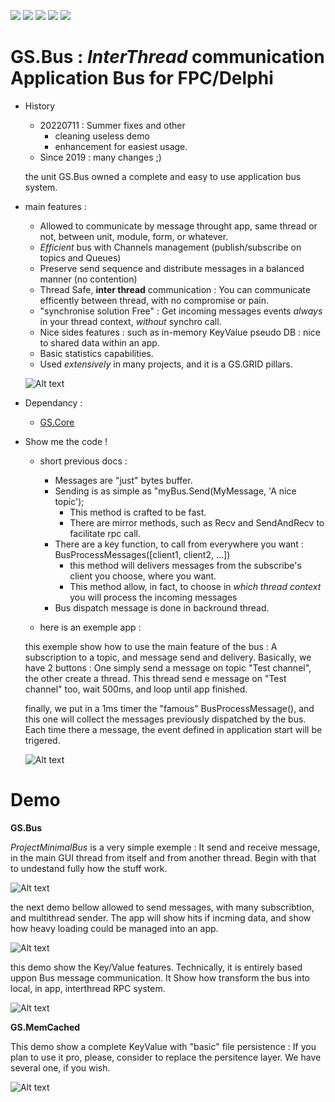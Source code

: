 [![](https://tokei.rs/b1/github/VincentGsell/GS.Bus?category=code)](https://github.com//VincentGsell/GS.Bus)
[![](https://tokei.rs/b1/github/VincentGsell/GS.Bus?category=files)](https://github.com//VincentGsell/GS.Bus)
[![](https://tokei.rs/b1/github/VincentGsell/GS.Bus?category=lines)](https://github.com//VincentGsell/GS.Bus)
[![](https://tokei.rs/b1/github/VincentGsell/GS.Bus?category=blanks)](https://github.com//VincentGsell/GS.Bus)
[![](https://tokei.rs/b1/github/VincentGsell/GS.Bus?category=comments)](https://github.com//VincentGsell/GS.Bus)

# GS.Bus : *InterThread* communication Application Bus for FPC/Delphi

- History
	- 20220711 : Summer fixes and other
		- cleaning useless demo
		- enhancement for easiest usage.
	- Since 2019 : many changes ;)
  
  the unit GS.Bus owned a complete and easy to use application bus system.
  
- main features : 
  - Allowed to communicate by message throught app, same thread or not, between unit, module, form, or whatever.
  - *Efficient* bus with Channels management (publish/subscribe on topics and Queues)
  - Preserve send sequence and distribute messages in a balanced manner (no contention)
  - Thread Safe, **inter thread** communication : You can communicate efficently between thread, with no compromise or pain.
  - "synchronise solution Free" : Get incoming messages events *always* in your thread context, *without* synchro call.
  - Nice sides features : such as in-memory KeyValue pseudo DB : nice to shared data within an app.
  - Basic statistics capabilities.
  - Used *extensively* in many projects, and it is a GS.GRID pillars.
  
  ![Alt text](/../master/Ressources/BusSchema.png?raw=true "")
  
- Dependancy : 
  - [GS.Core](https://github.com/VincentGsell/GS.Core)
  
- Show me the code !

  - short previous docs : 
    - Messages are "just" bytes buffer.
    - Sending is as simple as "myBus.Send(MyMessage, 'A nice topic');
      - This method is crafted to be fast.
      - There are mirror methods, such as Recv and SendAndRecv to facilitate rpc call.
    - There are a key function, to call from everywhere you want : BusProcessMessages([client1, client2, ...])
      - this method will delivers messages from the subscribe's client you choose, where you want.
      - This method allow, in fact, to choose in *which thread context* you will process the incoming messages
    - Bus dispatch message is done in backround thread.
	  	  
  - here is an exemple app : 
  
  this exemple show how to use the main feature of the bus : A subscription to a topic, and message send and delivery.
  Basically, we have 2 buttons : One simply send a message on topic "Test channel", the other create a thread.
  This thread send e message on "Test channel" too, wait 500ms, and loop until app finished.
  
  finally, we put in a 1ms timer the "famous" BusProcessMessage(), and this one will collect the messages previously dispatched by the bus.
  Each time there a message, the event defined in application start will be trigered.
  
  ![Alt text](/../master/Ressources/MinimalBusExemple.png?raw=true "")
  
	  



# Demo
  
  **GS.Bus**
  
  *ProjectMinimalBus* is a very simple exemple : It send and receive message, in the main GUI thread from itself and from another thread.
  Begin with that to undestand fully how the stuff work.
  
  ![Alt text](/../master/Ressources/MinimalBusExempleApp.png?raw=true "")
   
  the next demo bellow allowed to send messages, with many subscribtion, and multithread sender.
  The app will show hits if incming data, and show how heavy loading could be managed into an app.
  
  ![Alt text](/../master/Ressources/busbench.png?raw=true "")
 
  
  this demo show the Key/Value features.
  Technically, it is entirely based uppon Bus message communication. It Show how transform the bus into local, in app, interthread RPC system.
  
  ![Alt text](/../master/Ressources/busbench_kv.png?raw=true "")  
  
    
  **GS.MemCached**
  
  This demo show a complete KeyValue with "basic" file persistence : If you plan to use it pro, please, consider to replace the persitence layer. We have several one, if you wish.
  
  ![Alt text](/../master/Ressources/memcached.png?raw=true "")

    
  
